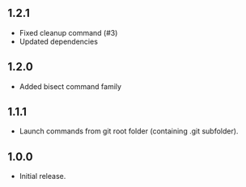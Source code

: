 ## 1.2.1

- Fixed cleanup command (#3)
- Updated dependencies

## 1.2.0

- Added bisect command family

## 1.1.1

- Launch commands from git root folder (containing .git subfolder).

## 1.0.0

- Initial release.
